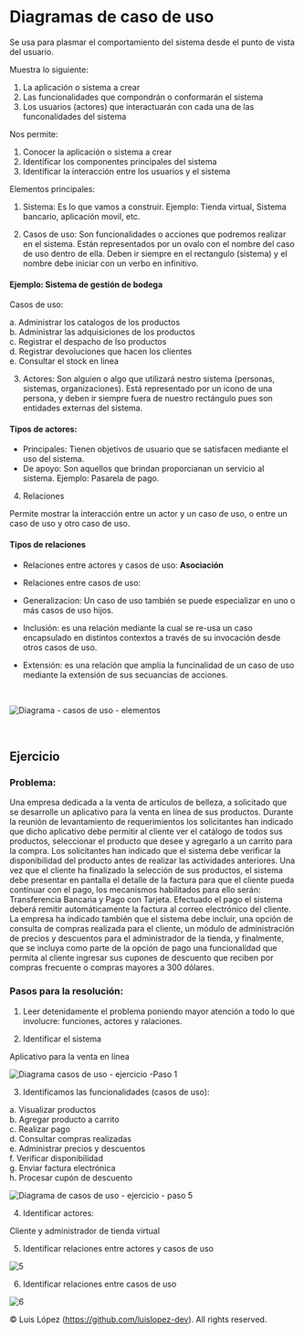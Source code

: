 # Diagramas de caso de uso

Se usa para plasmar el comportamiento del sistema desde el punto de vista del usuario.

Muestra lo siguiente:

1. La aplicación o sistema a crear
2. Las funcionalidades que compondrán o conformarán el sistema
3. Los usuarios (actores) que interactuarán con cada una de las funconalidades del sistema

Nos permite:

1. Conocer la aplicación o sistema a crear
2. Identificar los componentes principales del sistema
3. Identificar la interacción entre los usuarios y el sistema

Elementos principales:

1. Sistema: Es lo que vamos a construir. Ejemplo: Tienda virtual, Sistema bancario, aplicación movil, etc.

2. Casos de uso: Son funcionalidades o acciones que  podremos realizar en el sistema. Están representados por un ovalo con el nombre del caso de uso dentro de ella. Deben ir siempre en el rectangulo (sistema) y el nombre debe iniciar con un verbo en infinitivo.

#### Ejemplo: Sistema de gestión de bodega 

Casos de uso: <br>

a. Administrar los catalogos de los productos <br>
b. Administrar las adquisiciones de los productos <br>
c. Registrar el despacho de lso productos <br>
d. Registrar devoluciones que hacen los clientes <br>
e. Consultar el stock en linea <br>

3. Actores: Son alguien o algo que utilizará nestro sistema (personas, sistemas, organizaciones). Está representado por
un icono de una persona, y deben ir siempre fuera de nuestro rectángulo pues son entidades externas del sistema.

#### Tipos de actores: <br>
* Principales: Tienen objetivos de usuario que se satisfacen mediante el uso del sistema.<br>
* De apoyo: Son aquellos que brindan proporcianan un servicio al sistema. Ejemplo: Pasarela de pago.

4. Relaciones

Permite mostrar la interacción entre un actor y un caso de uso, o entre un caso de uso y otro caso de uso. <br>

#### Tipos de relaciones

* Relaciones entre actores y casos de uso: <strong>Asociación</strong>

* Relaciones entre casos de uso:

* Generalizacion: Un caso de uso también se puede especializar en uno o más casos de uso hijos.
* Inclusión: es una relación mediante la cual se re-usa un caso encapsulado en distintos contextos a través de su invocación desde otros casos de uso.
* Extensión: es una relación que amplia la funcinalidad de un caso de uso mediante la extensión de sus secuancias de acciones. 


<br>

![Diagrama - casos de uso - elementos](https://github.com/luislopez-dev/UML/assets/48783255/373b79f8-e68a-4dba-8afe-fd99f3c70809)

<br>

## Ejercicio

### Problema:

Una empresa dedicada a la venta de artículos de belleza, a solicitado que se desarrolle un aplicativo para la venta en línea de sus productos.
Durante la reunión de levantamiento de requerimientos los solicitantes han indicado que dicho aplicativo debe permitir al cliente ver el catálogo de todos sus productos, seleccionar el producto que desee y agregarlo a un carrito para la compra. Los solicitantes han indicado que el sistema debe verificar la disponibilidad del producto antes de realizar las actividades anteriores. Una vez que el cliente ha finalizado la selección de sus productos, el sistema debe presentar en pantalla el detalle de la factura para que el cliente pueda continuar con el pago, los mecanismos habilitados para ello serán: Transferencia Bancaria y Pago con Tarjeta. Efectuado el pago el sistema deberá remitir automáticamente la factura al correo electrónico del cliente.
La empresa ha indicado también que el sistema debe incluir, una opción de consulta de compras realizada para el cliente, un módulo de administración de precios y descuentos para el administrador de la tienda, y finalmente, que se incluya como parte de la opción de pago una funcionalidad que permita al cliente ingresar sus cupones de descuento que reciben por compras frecuente o compras mayores a 300 dólares.

### Pasos para la resolución: 

1. Leer detenidamente el problema poniendo mayor atención a todo lo que involucre: funciones, actores y ralaciones.

2. Identificar el sistema

Aplicativo para la venta en línea

![Diagrama casos de uso - ejercicio -Paso 1](https://github.com/luislopez-dev/UML/assets/48783255/e7c0ce3a-78dc-4bda-91b3-f086e9b4352c)

3. Identificamos las funcionalidades (casos de uso): <br>

a. Visualizar productos <br>
b. Agregar producto a carrito <br>
c. Realizar pago <br>
d. Consultar compras realizadas <br>
e. Administrar precios y descuentos <br>
f. Verificar disponibilidad <br>
g. Enviar factura electrónica <br>
h. Procesar cupón de descuento <br>


![Diagrama de casos de uso - ejercicio - paso 5](https://github.com/luislopez-dev/UML/assets/48783255/345e7186-15e1-434f-9f6d-a5720a56b05b)

4. Identificar actores: <br>

Cliente y administrador de tienda virtual

   
5. Identificar relaciones entre actores y casos de uso

![5](https://github.com/luislopez-dev/UML/assets/48783255/79312d13-51e5-4b0c-95de-f7cf3b2e2318)


6. Identificar relaciones entre casos de uso

![6](https://github.com/luislopez-dev/UML/assets/48783255/498729bc-bcae-40d7-a0ff-2b7520b2136c)

© Luis López (https://github.com/luislopez-dev). All rights reserved. 

